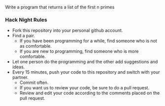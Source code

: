 Write a program that returns a list of the first n primes

### Hack Night Rules
* Fork this repository into your personal github account.
* Find a pair. 
	* If you have been programming for a while, find someone who is not as comfortable.
	* If you are new to programming, find someone who is more comfortable.
* Let one person do the programming and the other add suggestions and ideas.
* Every 15 minutes, push your code to this repository and switch with your partner.
	* Commit often.
	* If you want us to review your code, be sure to do a pull request.
	* Review and edit your code according to the comments placed on the pull request.